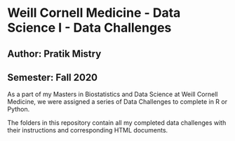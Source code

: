 # Weill Cornell Medicine - Data Science I - Data Challenges
## Author: Pratik Mistry
## Semester: Fall 2020

As a part of my Masters in Biostatistics and Data Science at Weill Cornell Medicine, we were assigned a series of Data Challenges to complete in R or Python.

The folders in this repository contain all my completed data challenges with their instructions and corresponding HTML documents.
